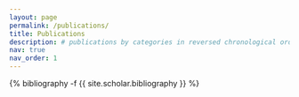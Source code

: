 ```yaml
---
layout: page
permalink: /publications/
title: Publications
description: # publications by categories in reversed chronological order.
nav: true
nav_order: 1
---
```


<!-- _pages/publications.md -->
<div class="publications">

{% bibliography -f {{ site.scholar.bibliography }} %}

</div>